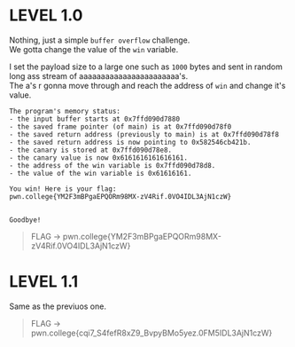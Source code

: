 # LEVEL 1.0
Nothing, just a simple `buffer overflow` challenge.  
We gotta change the value of the `win` variable.  

I set the payload size to a large one such as `1000` bytes and sent in random long ass stream of aaaaaaaaaaaaaaaaaaaaaaa's.  
The a's r gonna move through and reach the address of `win` and change it's value.
```
The program's memory status:
- the input buffer starts at 0x7ffd090d7880
- the saved frame pointer (of main) is at 0x7ffd090d78f0
- the saved return address (previously to main) is at 0x7ffd090d78f8
- the saved return address is now pointing to 0x582546cb421b.
- the canary is stored at 0x7ffd090d78e8.
- the canary value is now 0x6161616161616161.
- the address of the win variable is 0x7ffd090d78d8.
- the value of the win variable is 0x61616161.

You win! Here is your flag:
pwn.college{YM2F3mBPgaEPQORm98MX-zV4Rif.0VO4IDL3AjN1czW}


Goodbye!
```

> FLAG -> pwn.college{YM2F3mBPgaEPQORm98MX-zV4Rif.0VO4IDL3AjN1czW}

# LEVEL 1.1
Same as the previuos one.
> FLAG -> pwn.college{cqi7_S4fefR8xZ9_BvpyBMo5yez.0FM5IDL3AjN1czW}
